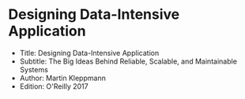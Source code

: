# Designing Data-Intensive Application

- Title: Designing Data-Intensive Application
- Subtitle: The Big Ideas Behind Reliable, Scalable, and Maintainable Systems
- Author: Martin Kleppmann
- Edition: O'Reilly 2017




